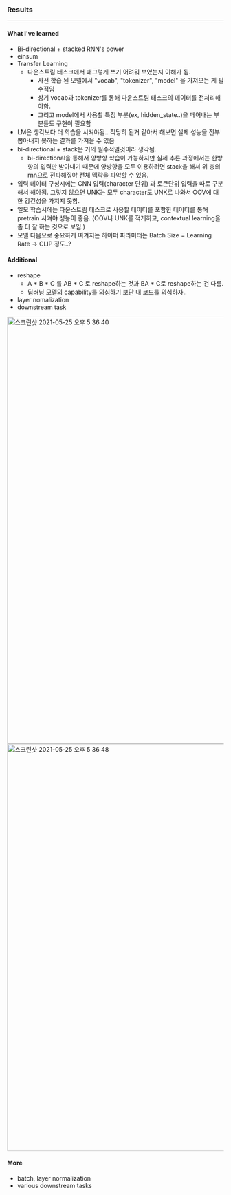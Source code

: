 
### Results
------
#### What I've learned
- Bi-directional + stacked RNN's power
- einsum
- Transfer Learning
  - 다운스트림 태스크에서 왜그렇게 쓰기 어려워 보였는지 이해가 됨.
    - 사전 학습 된 모델에서 "vocab", "tokenizer", "model" 을 가져오는 게 필수적임
    - 상기 vocab과 tokenizer를 통해 다운스트림 태스크의 데이터를 전처리해야함.
    - 그리고 model에서 사용할 특정 부분(ex, hidden_state..)을 떼어내는 부분들도 구현이 필요함
- LM은 생각보다 더 학습을 시켜야됨.. 적당히 된거 같아서 해보면 실제 성능을 전부 뽑아내지 못하는 결과를 가져올 수 있음
- bi-directional + stack은 거의 필수적일것이라 생각됨.
  - bi-directional을 통해서 양방향 학습이 가능하지만 실제 추론 과정에서는 한방향의 입력만 받아내기 때문에 양방향을 모두 이용하려면 stack을 해서 위 층의 rnn으로 전파해줘야 전체 맥락을 파악할 수 있음.
- 입력 데이터 구성시에는 CNN 입력(character 단위) 과 토큰단위 입력을 따로 구분해서 해야됨. 그렇지 않으면 UNK는 모두 character도 UNK로 나와서 OOV에 대한 강건성을 가지지 못함.
- 엘모 학습시에는 다운스트림 태스크로 사용할 데이터를 포함한 데이터를 통해 pretrain 시켜야 성능이 좋음. (OOV나 UNK를 적게하고, contextual learning을 좀 더 잘 하는 것으로 보임.)
- 모델 다음으로 중요하게 여겨지는 하이퍼 파라미터는 Batch Size = Learning Rate -> CLIP 정도..?

#### Additional
- reshape
  - A * B * C 를 AB * C 로 reshape하는 것과 BA * C로 reshape하는 건 다름.
  - 딥러닝 모델의 capability를 의심하기 보단 내 코드를 의심하자..
- layer nomalization 
- downstream task

<img width="993" alt="스크린샷 2021-05-25 오후 5 36 40" src="https://user-images.githubusercontent.com/32768535/119466671-d2cbcd00-bd7f-11eb-894a-3e75562f1b9b.png">

<img width="946" alt="스크린샷 2021-05-25 오후 5 36 48" src="https://user-images.githubusercontent.com/32768535/119466685-d7908100-bd7f-11eb-96d8-7bfac75e72f0.png">

#### More
- batch, layer normalization
- various downstream tasks
